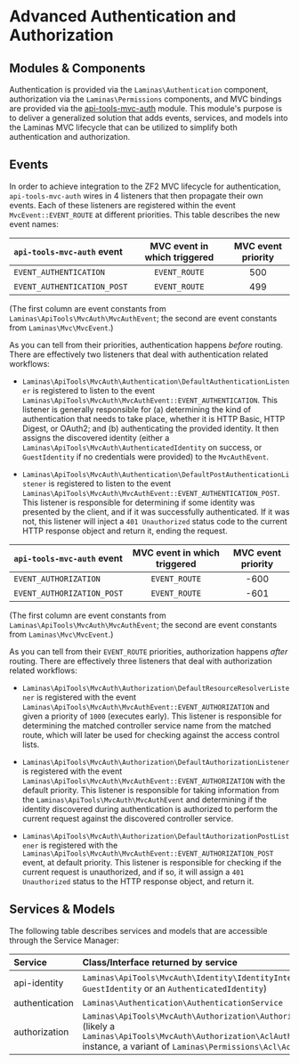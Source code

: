 Advanced Authentication and Authorization
=========================================

## Modules & Components

Authentication is provided via the `Laminas\Authentication` component, authorization via the
`Laminas\Permissions` components, and MVC bindings are provided via the
[api-tools-mvc-auth](https://github.com/laminas-api-tools/api-tools-mvc-auth) module. This module's purpose is
to deliver a generalized solution that adds events, services, and models into the Laminas MVC
lifecycle that can be utilized to simplify both authentication and authorization.

## Events

In order to achieve integration to the ZF2 MVC lifecycle for authentication, `api-tools-mvc-auth` wires in
4 listeners that then propagate their own events.  Each of these listeners are registered within the
event `MvcEvent::EVENT_ROUTE` at different priorities.  This table describes the new event
names:

| `api-tools-mvc-auth` event | MVC event in which triggered | MVC event priority |
| :------------------ | :--------------------------: | :----------------: |
| `EVENT_AUTHENTICATION` | `EVENT_ROUTE` | 500 |
| `EVENT_AUTHENTICATION_POST` | `EVENT_ROUTE` | 499 |

(The first column are event constants from `Laminas\ApiTools\MvcAuth\MvcAuthEvent`; the second are event constants
from `Laminas\Mvc\MvcEvent`.)

As you can tell from their priorities, authentication happens *before* routing.  There are
effectively two listeners that deal with authentication related workflows:

- `Laminas\ApiTools\MvcAuth\Authentication\DefaultAuthenticationListener` is registered to listen to the event
  `Laminas\ApiTools\MvcAuth\MvcAuthEvent::EVENT_AUTHENTICATION`.  This listener is generally responsible for (a)
  determining the kind of authentication that needs to take place, whether it is HTTP Basic, HTTP
  Digest, or OAuth2; and (b) authenticating the provided identity. It then assigns the discovered
  identity (either a `Laminas\ApiTools\MvcAuth\AuthenticatedIdentity` on success, or `GuestIdentity` if no
  credentials were provided) to the `MvcAuthEvent`.

- `Laminas\ApiTools\MvcAuth\Authentication\DefaultPostAuthenticationListener` is registered to listen to the event
  `Laminas\ApiTools\MvcAuth\MvcAuthEvent::EVENT_AUTHENTICATION_POST`.  This listener is responsible for
  determining if some identity was presented by the client, and if it was successfully
  authenticated. If it was not, this listener will inject a `401 Unauthorized` status code to the
  current HTTP response object and return it, ending the request.

| `api-tools-mvc-auth` event | MVC event in which triggered | MVC event priority |
| :------------------ | :--------------------------: | :----------------: |
| `EVENT_AUTHORIZATION` | `EVENT_ROUTE` | -600 |
| `EVENT_AUTHORIZATION_POST` | `EVENT_ROUTE` | -601 |

(The first column are event constants from `Laminas\ApiTools\MvcAuth\MvcAuthEvent`; the second are event constants
from `Laminas\Mvc\MvcEvent`.)

As you can tell from their `EVENT_ROUTE` priorities, authorization happens *after* routing.  There
are effectively three listeners that deal with authorization related workflows:

- `Laminas\ApiTools\MvcAuth\Authorization\DefaultResourceResolverListener` is registered with the event
  `Laminas\ApiTools\MvcAuth\MvcAuthEvent::EVENT_AUTHORIZATION` and given a priority of `1000` (executes early).
  This listener is responsible for determining the matched controller service name from the matched
  route, which will later be used for checking against the access control lists.

- `Laminas\ApiTools\MvcAuth\Authorization\DefaultAuthorizationListener` is registered with the event
  `Laminas\ApiTools\MvcAuth\MvcAuthEvent::EVENT_AUTHORIZATION` with the default priority.  This listener is
  responsible for taking information from the `Laminas\ApiTools\MvcAuth\MvcAuthEvent` and determining if the
  identity discovered during authentication is authorized to perform the current request against the
  discovered controller service.

- `Laminas\ApiTools\MvcAuth\Authorization\DefaultAuthorizationPostListener` is registered with the
  `Laminas\ApiTools\MvcAuth\MvcAuthEvent::EVENT_AUTHORIZATION_POST` event, at default priority.  This listener is
  responsible for checking if the current request is unauthorized, and if so, it will assign a
  `401 Unauthorized` status to the HTTP response object, and return it.

## Services & Models

The following table describes services and models that are accessible through the Service Manager:

| Service | Class/Interface returned by service |
| :------ | :---------------------------------- |
| api-identity | `Laminas\ApiTools\MvcAuth\Identity\IdentityInterface` (either a `GuestIdentity` or an `AuthenticatedIdentity`) |
| authentication | `Laminas\Authentication\AuthenticationService` |
| authorization | `Laminas\ApiTools\MvcAuth\Authorization\AuthorizationInterface` (likely a `Laminas\ApiTools\MvcAuth\Authorization\AclAuthorization` instance, a variant of `Laminas\Permissions\Acl\Acl`) |
